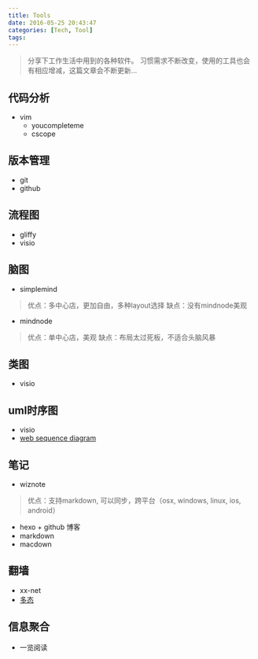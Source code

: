 ```yaml
---
title: Tools
date: 2016-05-25 20:43:47
categories: [Tech, Tool]
tags:
---
```


> 分享下工作生活中用到的各种软件。
> 习惯需求不断改变，使用的工具也会有相应增减，这篇文章会不断更新...

## 代码分析
* vim
	* youcompleteme
	* cscope

## 版本管理
* git
* github

## 流程图
* gliffy
* visio

<!--more-->
## 脑图
* simplemind
> 优点：多中心店，更加自由，多种layout选择
> 缺点：没有mindnode美观
* mindnode
> 优点：单中心店，美观
> 缺点：布局太过死板，不适合头脑风暴

## 类图
* visio

## uml时序图
* visio
* [web sequence diagram](https://www.websequencediagrams.com/)

## 笔记
* wiznote
> 优点：支持markdown, 可以同步，跨平台（osx, windows, linux, ios, android） 
* hexo + github 博客
* markdown
* macdown

## 翻墙
* xx-net
* [多态](duotai.org)

## 信息聚合
* 一览阅读
